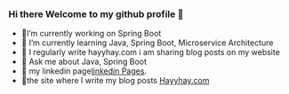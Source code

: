 ### Hi there Welcome to my github profile 👋


- 🔭I’m currently working on Spring Boot
- 🌱 I’m currently learning Java, Spring Boot, Microservice Architecture
- 📝 I regularly write hayyhay.com i am sharing blog posts on my website
- 💬  Ask me about Java, Spring Boot
- 🔗 my linkedin page[linkedin Pages](https://www.linkedin.com/in/islim-ya%C4%9Fmur/).
- 🌸the site where I write my blog posts  [Hayyhay.com](https://hayyhay.com/)



